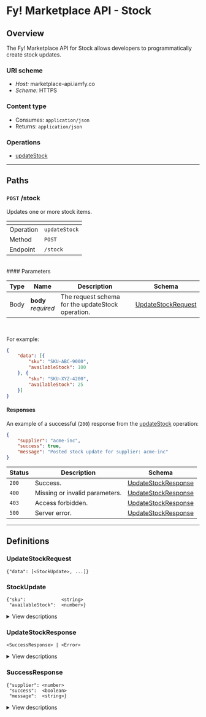 # Fy! Marketplace API - Stock

## Overview
<a name="overview"></a>
The Fy! Marketplace API for Stock allows developers to programmatically create stock updates.

### URI scheme
* *Host:* marketplace-api.iamfy.co
* *Scheme:* HTTPS

### Content type
* Consumes: `application/json`
* Returns: `application/json`

### Operations
* [updateStock](#updatestock)

----

## Paths
<a name="paths"></a>

### `POST` /stock
<a name="updatestock"></a>

Updates one or more stock items.

|<!--  -->|<!--  -->|
|-|-|
|Operation|`updateStock`|
|Method|`POST`|
|Endpoint|`/stock`|
<br>
#### Parameters

|Type|Name|Description|Schema|
|-|-|-|-|
|Body|**body** <br>*required*|The request schema for the updateStock operation.|[UpdateStockRequest](#updatestockrequest)|
<br>

For example:

```json
{
	"data": [{
		"sku": "SKU-ABC-9000",
		"availableStock": 100
	}, {
		"sku": "SKU-XYZ-4200",
		"availableStock": 25
	}]
}
```

#### Responses

An example of a successful (`200`) response from the [updateStock](#updatestock) operation:

```json
{
	"supplier": "acme-inc",
	"success": true,
	"message": "Posted stock update for supplier: acme-inc"
}
```

|Status|Description|Schema|
|-|-|-|
|`200`|Success.|[UpdateStockResponse](#updatestockresponse)|
|`400`|Missing or invalid parameters.|[UpdateStockResponse](#updatestockresponse)|
|`403`|Access forbidden.|[UpdateStockResponse](#updatestockresponse)|
|`500`|Server error.|[UpdateStockResponse](#updatestockresponse)|

----

## Definitions
<a name="definitions"></a>

### UpdateStockRequest
<a name="updatestockrequest"></a>

```
{"data": [<StockUpdate>, ...]}
```

### StockUpdate
<a name="stockupdate"></a>

```
{"sku":             <string>
 "availableStock":  <number>}
```

<details>
  <summary>View descriptions</summary>
  
|Name|Description|Schema|
|-|-|-|
|**sku**            <br>*required*|The SKU (stock keeping unit) of the item.|string|
|**availableStock** <br>*required*|The quantity of available stock.|number|

</details>


### UpdateStockResponse
<a name="updatestockresponse"></a>

```
<SuccessResponse> | <Error>
```

<details>
  <summary>View descriptions</summary>

|Name|Description|Schema|
|-|-|-|
|**payload**    <br>*optional*|The payload for the updateStock operation.|[SuccessResponse](#orders)|
|**errors**     <br>*optional*|One or more unexpected errors which occurred during the updateStock operation.|-|

</details>

### SuccessResponse
<a name="successresponse"></a>

```
{"supplier": <number>
 "success":  <boolean>
 "message":  <string>}
```

<details>
  <summary>View descriptions</summary>
  
|Name|Description|Schema|
|-|-|-|
|**supplier**   <br>*required*|The username of the supplier associated with the corresponding request.|number|
|**success**    <br>*required*|Always `true` for successful responses.|boolean|
|**message**    <br>*required*|A message specifying the update.|string|

</details>
